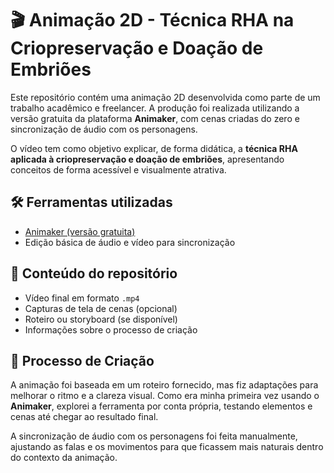 # 🎬 Animação 2D - Técnica RHA na Criopreservação e Doação de Embriões

Este repositório contém uma animação 2D desenvolvida como parte de um trabalho acadêmico e freelancer. A produção foi realizada utilizando a versão gratuita da plataforma **Animaker**, com cenas criadas do zero e sincronização de áudio com os personagens.

O vídeo tem como objetivo explicar, de forma didática, a **técnica RHA aplicada à criopreservação e doação de embriões**, apresentando conceitos de forma acessível e visualmente atrativa.

## 🛠️ Ferramentas utilizadas
- [Animaker (versão gratuita)](https://www.animaker.com/)
- Edição básica de áudio e vídeo para sincronização

## 📁 Conteúdo do repositório
- Vídeo final em formato `.mp4`
- Capturas de tela de cenas (opcional)
- Roteiro ou storyboard (se disponível)
- Informações sobre o processo de criação

## 📝 Processo de Criação
A animação foi baseada em um roteiro fornecido, mas fiz adaptações para melhorar o ritmo e a clareza visual. Como era minha primeira vez usando o **Animaker**, explorei a ferramenta por conta própria, testando elementos e cenas até chegar ao resultado final.

A sincronização de áudio com os personagens foi feita manualmente, ajustando as falas e os movimentos para que ficassem mais naturais dentro do contexto da animação.
